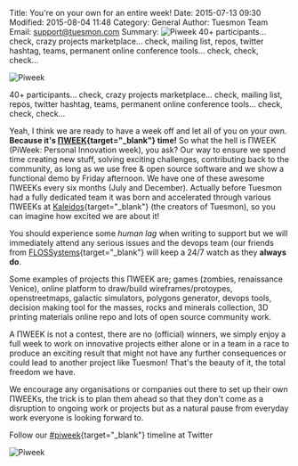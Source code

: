 Title: You're on your own for an entire week!
Date: 2015-07-13 09:30
Modified: 2015-08-04 11:48
Category: General
Author: Tuesmon Team
Email: support@tuesmon.com
Summary: ![Piweek]({filename}/images/2014-12-15_piweek/piweek.jpg) 40+ participants... check, crazy projects marketplace... check, mailing list, repos, twitter hashtag, teams, permanent online conference tools... check, check, check...

![Piweek]({filename}/images/2014-12-15_piweek/piweek.jpg)

40+ participants... check, crazy projects marketplace... check, mailing list, repos, twitter hashtag, teams, permanent online conference tools... check, check, check...

Yeah, I think we are ready to have a week off and let all of you on your own. **Because it's [ΠWEEK](http://piweek.com/ "ΠWEEK"){target="_blank"} time!** So what the hell is ΠWEEK (PiWeek: Personal Innovation week), you ask? Our way to ensure we spend time creating new stuff, solving exciting challenges, contributing back to the community, as long as we use free & open source software and we show a functional demo by Friday afternoon. We have one of these awesome ΠWEEKs every six months (July and December). Actually before Tuesmon had a fully dedicated team it was born and accelerated through various ΠWEEKs at [Kaleidos](http://kaleidos.net "Kaleidos"){target="_blank"} (the creators of Tuesmon), so you can imagine how excited we are about it!

You should experience some *human lag* when writing to support but we will immediately attend any serious issues and the devops team (our friends from [FLOSSystems](http://flossystems.com "FLOSSystems"){target="_blank"} will keep a 24/7 watch as they **always do**.

Some examples of projects this ΠWEEK are; games (zombies, renaissance Venice), online platform to draw/build wireframes/protoypes, openstreetmaps, galactic simulators, polygons generator, devops tools, decision making tool for the masses, rocks and minerals collection, 3D printing materials online repo and lots of open source community work.

A ΠWEEK is not a contest, there are no (official) winners, we simply enjoy a full week to work on innovative projects either alone or in a team in a race to produce an exciting result that might not have any further consequences or could lead to another project like Tuesmon! That's the beauty of it, the total freedom we have.

We encourage any organisations or companies out there to set up their own ΠWEEKs, the trick is to plan them ahead so that they don't come as a disruption to ongoing work or projects but as a natural pause from everyday work everyone is looking forward to.

Follow our [#piweek](https://twitter.com/hashtag/piweek?f=realtime "ΠWEEK on Twitter"){target="_blank"} timeline at Twitter

![Piweek]({filename}/images/2015-07-13_8piweek/2015-07-13_8piweek_tshirt.jpg)
